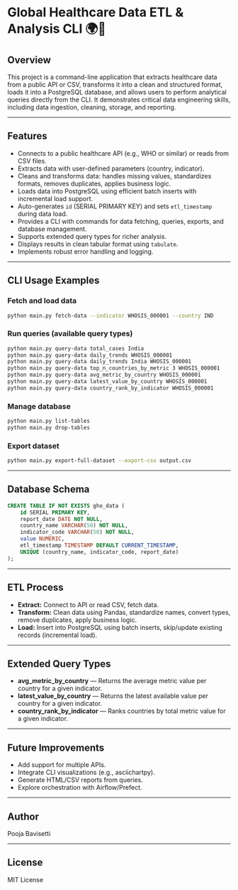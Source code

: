 # Global Healthcare Data ETL & Analysis CLI 🌍💉

## Overview

This project is a command-line application that extracts healthcare data from a public API or CSV, transforms it into a clean and structured format, loads it into a PostgreSQL database, and allows users to perform analytical queries directly from the CLI. It demonstrates critical data engineering skills, including data ingestion, cleaning, storage, and reporting.

---

## Features

* Connects to a public healthcare API (e.g., WHO or similar) or reads from CSV files.
* Extracts data with user-defined parameters (country, indicator).
* Cleans and transforms data: handles missing values, standardizes formats, removes duplicates, applies business logic.
* Loads data into PostgreSQL using efficient batch inserts with incremental load support.
* Auto-generates `id` (SERIAL PRIMARY KEY) and sets `etl_timestamp` during data load.
* Provides a CLI with commands for data fetching, queries, exports, and database management.
* Supports extended query types for richer analysis.
* Displays results in clean tabular format using `tabulate`.
* Implements robust error handling and logging.

---

## CLI Usage Examples

### Fetch and load data

```bash
python main.py fetch-data --indicator WHOSIS_000001 --country IND
```

### Run queries (available query types)

```bash
python main.py query-data total_cases India
python main.py query-data daily_trends WHOSIS_000001
python main.py query-data daily_trends India WHOSIS_000001
python main.py query-data top_n_countries_by_metric 3 WHOSIS_000001
python main.py query-data avg_metric_by_country WHOSIS_000001
python main.py query-data latest_value_by_country WHOSIS_000001
python main.py query-data country_rank_by_indicator WHOSIS_000001
```

### Manage database

```bash
python main.py list-tables
python main.py drop-tables
```

### Export dataset

```bash
python main.py export-full-dataset --export-csv output.csv
```

---

## Database Schema

```sql
CREATE TABLE IF NOT EXISTS gho_data (
    id SERIAL PRIMARY KEY,
    report_date DATE NOT NULL,
    country_name VARCHAR(50) NOT NULL,
    indicator_code VARCHAR(50) NOT NULL,
    value NUMERIC,
    etl_timestamp TIMESTAMP DEFAULT CURRENT_TIMESTAMP,
    UNIQUE (country_name, indicator_code, report_date)
);
```

---

## ETL Process

* **Extract:** Connect to API or read CSV, fetch data.
* **Transform:** Clean data using Pandas, standardize names, convert types, remove duplicates, apply business logic.
* **Load:** Insert into PostgreSQL using batch inserts, skip/update existing records (incremental load).

---

## Extended Query Types

* **avg\_metric\_by\_country** — Returns the average metric value per country for a given indicator.
* **latest\_value\_by\_country** — Returns the latest available value per country for a given indicator.
* **country\_rank\_by\_indicator** — Ranks countries by total metric value for a given indicator.

---

## Future Improvements

* Add support for multiple APIs.
* Integrate CLI visualizations (e.g., asciichartpy).
* Generate HTML/CSV reports from queries.
* Explore orchestration with Airflow/Prefect.

---

## Author

Pooja Bavisetti

---

## License

MIT License
